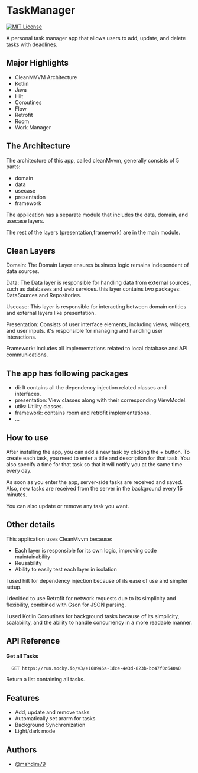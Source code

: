 # TaskManager
[![MIT License](https://img.shields.io/badge/Version-1.0.0-green)](https://choosealicense.com/licenses/mit/)

A personal task manager app that allows users to add, update, and delete tasks with deadlines.
## Major Highlights

- CleanMVVM Architecture
- Kotlin
- Java
- Hilt
- Coroutines
- Flow
- Retrofit
- Room
- Work Manager
## The Architecture
The architecture of this app, called cleanMvvm, generally consists of 5 parts:

- domain
- data
- usecase
- presentation
- framework

The application has a separate module that includes the data, domain, and usecase layers.

The rest of the layers (presentation,framework) are in the main module.
## Clean Layers

Domain: The Domain Layer ensures business logic remains independent of data sources.

Data: The Data layer is responsible for handling data from external sources , such as databases and web services. this layer contains two packages: DataSources and Repositories.

Usecase: This layer is responsible for interacting between domain entities and external layers like presentation.

Presentation: Consists of user interface elements, including views, widgets, and user inputs. it's responsible for managing and handling user interactions.

Framework: Includes all implementations related to local database and API communications.
## The app has following packages

- di: It contains all the dependency injection related classes and interfaces.
- presentation: View classes along with their corresponding ViewModel.
- utils: Utility classes.
- framework: contains room and retrofit implementations.
- ...
## How to use

After installing the app, you can add a new task by clicking the + button. To create each task, you need to enter a title and description for that task. You also specify a time for that task so that it will notify you at the same time every day.

As soon as you enter the app, server-side tasks are received and saved. Also, new tasks are received from the server in the background every 15 minutes.

You can also update or remove any task you want.
## Other details

This application uses CleanMvvm because:

- Each layer is responsible for its own logic, improving code maintainability
- Reusability
- Ability to easily test each layer in isolation


I used hilt for dependency injection because of its ease of use and simpler setup.

I decided to use Retrofit for network requests due to its simplicity and flexibility, combined with Gson for JSON parsing.

I used Kotlin Coroutines for background tasks because of its simplicity, scalability, and the ability to handle concurrency in a more readable manner.
## API Reference

#### Get all Tasks

```http
  GET https://run.mocky.io/v3/e168946a-1dce-4e3d-823b-bc47f0c640a0
```

Return a list containing all tasks.

## Features

- Add, update and remove tasks
- Automatically set ararm for tasks
- Background Synchronization
- Light/dark mode
## Authors

- [@mahdim79](https://www.github.com/mahdim79)
